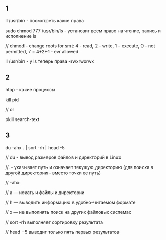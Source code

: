 ## 1

ll /usr/bin - посмотреть какие права

sudo chmod 777 /usr/bin/ls - установит всем право на чтение, запись и исполнение ls

// chmod - change roots for smt: 4 - read, 2 - write, 1 - execute, 0 - not permitted, 7 = 4+2+1 - evr allowed

ll /usr/bin -  у ls теперь права -rwxrwxrwx

## 2

htop - какие процессы

kill pid

// or

pkill search-text

## 3

du -ahx . | sort -rh | head -5

// du - вывод размеров файлов и директорий в Linux

//. - указывает путь и означает текущую директорию (для поиска в другой директории - вместо точки ее путь)

// -ahx:

// a — искать и файлы и директории

// h — выводить информацию в удобно-читаемом формате

// x — не выполнять поиск на других файловых системах

// sort -rh выполняет сортировку результата

// head −5 выводит только пять первых результатов